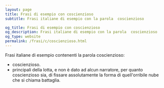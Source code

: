 ```yaml
---
layout: page
title: Frasi di esempio con coscienzioso 
subtitle: Frasi italiane di esempio con la parola  coscienzioso

og_title: Frasi di esempio con coscienzioso 
og_description: Frasi italiane di esempio con la parola  coscienzioso
og_type: website
permalink: /frasi/c/coscienzioso.html
---
```


Frasi italiane di esempio contenenti la parola coscienzioso:


- coscienzioso.
- principali della lotta, e non è dato ad alcun narratore, per quanto coscienzioso sia, di fissare assolutamente la forma di quell'orribile nube che si chiama battaglia.
